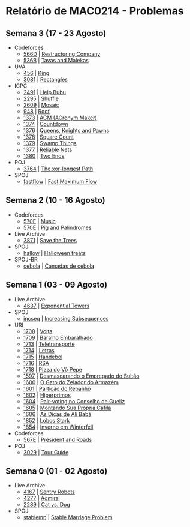 # Relatório de MAC0214 - Problemas

## Semana 3 (17 - 23 Agosto)
- Codeforces
	- [566D](../codeforces/566D.cpp) | [Restructuring Company](http://codeforces.com/problemset/problem/566/D)
	- [536B](../codeforces/536B.cpp) | [Tavas and Malekas](http://codeforces.com/contest/536/problem/B)
- UVA
	- [456](../uva/456.cpp) | [King](https://uva.onlinejudge.org/index.php?option=onlinejudge&page=show_problem&problem=456)
	- [3081](../uva/3081.cpp) | [Rectangles](https://uva.onlinejudge.org/index.php?option=com_onlinejudge&Itemid=8&page=show_problem&problem=3081)
- ICPC
	- [2491](../icpc/2491.cpp) | [Help Bubu](https://icpcarchive.ecs.baylor.edu/index.php?option=com_onlinejudge&Itemid=8&page=show_problem&problem=2491)
	- [2295](../icpc/2295.cpp) | [Shuffle](https://icpcarchive.ecs.baylor.edu/index.php?option=com_onlinejudge&Itemid=8&page=show_problem&problem=2295)
	- [2609](../icpc/2609.cpp) | [Mosaic](https://icpcarchive.ecs.baylor.edu/index.php?option=com_onlinejudge&Itemid=8&page=show_problem&problem=2609)
	- [948](../icpc/948.cpp)  | [Roof](https://icpcarchive.ecs.baylor.edu/index.php?option=com_onlinejudge&Itemid=8&page=show_problem&problem=948)
	- [1373](../icpc/1373.cpp) | [ACM (ACronym Maker)](https://icpcarchive.ecs.baylor.edu/index.php?option=onlinejudge&page=show_problem&problem=1373)
	- [1374](../icpc/1374.cpp) | [Countdown](https://icpcarchive.ecs.baylor.edu/index.php?option=onlinejudge&page=show_problem&problem=1374)
	- [1376](../icpc/1376.cpp) | [Queens, Knights and Pawns](https://icpcarchive.ecs.baylor.edu/index.php?option=onlinejudge&page=show_problem&problem=1376)
	- [1378](../icpc/1378.cpp) | [Square Count](https://icpcarchive.ecs.baylor.edu/index.php?option=onlinejudge&page=show_problem&problem=1378)
	- [1379](../icpc/1379.cpp) | [Swamp Things](https://icpcarchive.ecs.baylor.edu/index.php?option=onlinejudge&page=show_problem&problem=1379)
	- [1377](../icpc/1377.cpp) | [Reliable Nets](https://icpcarchive.ecs.baylor.edu/index.php?option=onlinejudge&page=show_problem&problem=1377)
	- [1380](../icpc/1380.cpp) | [Two Ends](https://icpcarchive.ecs.baylor.edu/index.php?option=onlinejudge&page=show_problem&problem=1380)
- POJ
	- [3764](../pku/3764.c) | [The xor-longest Path](http://poj.org/problem?id=3764)
- SPOJ
	- [fastflow](../spoj/fastflow.cpp) | [Fast Maximum Flow](http://www.spoj.com/problems/FASTFLOW/)

## Semana 2 (10 - 16 Agosto)
- Codeforces
	- [570E](../codeforces/570E.cpp) | [Music](http://codeforces.com/contest/569/problem/A)
	- [570E](../codeforces/570E.cpp) | [Pig and Palindromes](http://codeforces.com/contest/570/problem/E)
- Live Archive
	- [3871](../icpc/3871.cpp) | [Save the Trees](https://uva.onlinejudge.org/index.php?option=com_onlinejudge&Itemid=8&page=show_problem&problem=3871)
- SPOJ
	- [hallow](../spoj/hallow.cpp) | [Halloween treats](http://www.spoj.com/problems/HALLOW/)
- SPOJ-BR
	- [cebola](../spojbr/cebola.cpp) | [Camadas de cebola](http://br.spoj.com/problems/CEBOLA/)


## Semana 1 (03 - 09 Agosto)
- Live Archive
	- [4637](../icpc/4637.cpp) | [Exponential Towers](https://icpcarchive.ecs.baylor.edu/index.php?option=com_onlinejudge&Itemid=8&page=show_problem&problem=4637)
- SPOJ
	- [incseq](../spoj/incseq.cpp) | [Increasing Subsequences](http://www.spoj.com/problems/INCSEQ/)
- URI
	- [1708](../uri/1708.cpp) | [Volta](https://www.urionlinejudge.com.br/judge/pt/problems/view/1708)
	- [1709](../uri/1709.cpp) | [Baralho Embaralhado](https://www.urionlinejudge.com.br/judge/pt/problems/view/1709)
	- [1713](../uri/1713.cpp) | [Teletransporte](https://www.urionlinejudge.com.br/judge/pt/problems/view/1713)
	- [1714](../uri/1714.cpp) | [Letras](https://www.urionlinejudge.com.br/judge/pt/problems/view/1714)
	- [1715](../uri/1715.cpp) | [Handebol](https://www.urionlinejudge.com.br/judge/pt/problems/view/1715)
	- [1716](../uri/1716.cpp) | [RSA](https://www.urionlinejudge.com.br/judge/pt/problems/view/1716)
	- [1718](../uri/1718.cpp) | [Pizza do Vô Pepe](https://www.urionlinejudge.com.br/judge/pt/problems/view/1718)
	- [1597](../uri/1597.cpp) | [Desmascarando o Empregado do Sultão](https://www.urionlinejudge.com.br/judge/pt/problems/view/1597)
	- [1600](../uri/1600.cpp) | [O Gato do Zelador do Armazém](https://www.urionlinejudge.com.br/judge/pt/problems/view/1600)
	- [1601](../uri/1601.cpp) | [Partição do Rebanho](https://www.urionlinejudge.com.br/judge/pt/problems/view/1601)
	- [1602](../uri/1602.cpp) | [Hiperprimos](https://www.urionlinejudge.com.br/judge/pt/problems/view/1602)
	- [1604](../uri/1604.cpp) | [Pair-voting no Conselho de Gueliz](https://www.urionlinejudge.com.br/judge/pt/problems/view/1604)
	- [1605](../uri/1605.cpp) | [Montando Sua Própria Cáfila](https://www.urionlinejudge.com.br/judge/pt/problems/view/1605)
	- [1606](../uri/1606.cpp) | [As Dicas de Ali Babá](https://www.urionlinejudge.com.br/judge/pt/problems/view/1606)
	- [1852](../uri/1852.cpp) | [Lobos Stark](https://www.urionlinejudge.com.br/judge/pt/problems/view/1852)
	- [1854](../uri/1854.cpp) | [Inverno em Winterfell](https://www.urionlinejudge.com.br/judge/pt/problems/view/1854)
- Codeforces
	- [567E](../codeforces/567E.cpp) | [President and Roads](http://codeforces.com/contest/567/problem/E)
- POJ
	- [3029](../pku/3029.cpp) | [Tour Guide](http://poj.org/problem?id=3029)


## Semana 0 (01 - 02 Agosto)
- Live Archive
	- [4167](../icpc/4197.cpp) | [Sentry Robots](https://icpcarchive.ecs.baylor.edu/index.php?option=com_onlinejudge&Itemid=8&page=show_problem&problem=4167)
	- [4277](../icpc/4277.cpp) | [Admiral](https://icpcarchive.ecs.baylor.edu/index.php?option=com_onlinejudge&Itemid=8&page=show_problem&problem=4277)
	- [2289](../icpc/2289.cpp) | [Cat vs. Dog](https://icpcarchive.ecs.baylor.edu/index.php?option=com_onlinejudge&Itemid=8&page=show_problem&problem=2289)
- SPOJ
	- [stablemp](../spoj/stablemp.cpp) | [Stable Marriage Problem](http://www.spoj.com/problems/STABLEMP/)
